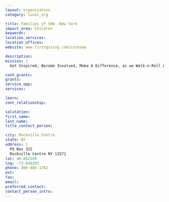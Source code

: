 ```yaml
---
layout: organization
category: local_org

title: Families of SMA -New York
impact_area: Children
keywords: 
location_services: 
location_offices: 
website: www.firstgiving.com/curesma

description: 
mission: |
  Get Inspired, Become Involved, Make A Difference, as we Walk-n-Roll Across America to raise funds for research and increase awareness of SMA. Help FSMA achieve our goal of increasing awareness of SMA and raising much needed funds for research to find a cure by registering for your event here. Then, create an online Personal Fundraising Page and send the link out to family, friends, and colleagues. Online Personal Fundraising Pages are passionate, powerful, and persuasive, and you will raise more money with less effort! 

cash_grants: 
grants: 
service_opp: 
services: 

learn: 
cont_relationship: 

salutation: 
first_name: 
last_name: 
title_contact_person: 

city: Rockville Centre
state: NY
address: |
  PO Box 322  
  Rockville Centre NY 11571
lat: 40.662249
lng: -73.640293
phone: 800-886-1762
ext: 
fax: 
email: 
preferred_contact: 
contact_person_intro: 
---
```

